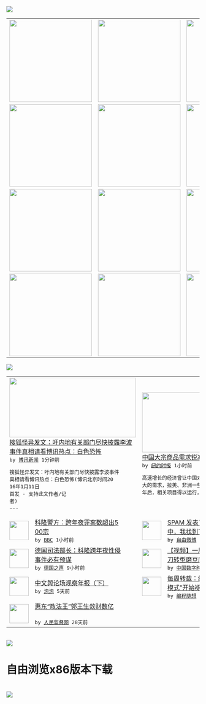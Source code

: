 

<a href="https://github.com/greatfire/z/raw/master/FreeBrowser.apk"><img src="https://raw.githubusercontent.com/greatfire/wiki/master/x/header.png" /></a><table><tr><td width="262" align="center" valign="center"><a href="https://github.com/greatfire/wiki/wiki/nyt" title="纽约时报中文网 国际纵览"><img src="https://raw.githubusercontent.com/greatfire/wiki/master/x/nyt_flag.png" width="215"/></a></td><td width="262" align="center" valign="center"><a href="https://github.com/greatfire/wiki/wiki/dw" title=""><img src="https://raw.githubusercontent.com/greatfire/wiki/master/x/dw_flag.png" width="215"/></a></td><td width="262" align="center" valign="center"><a href="https://github.com/greatfire/wiki/wiki/rmjd" title=""><img src="https://raw.githubusercontent.com/greatfire/wiki/master/x/rmjd_flag.png" width="215"/></a></td></tr><tr><td width="262" align="center" valign="center"><a href="https://github.com/paopaonetizen/website" title="泡泡 - 未经审查的互联网信息"><img src="https://raw.githubusercontent.com/greatfire/wiki/master/x/pp_flag.png" width="215"/></a></td><td width="262" align="center" valign="center"><a href="https://github.com/getlantern/mirror" title="以及自由微博和GreatFire.org官方中文论坛"><img src="https://raw.githubusercontent.com/greatfire/wiki/master/x/lantern_flag.png" width="215"/></a></td><td width="262" align="center" valign="center"><a href="https://github.com/cdtmirrors/m/" title=""><img src="https://raw.githubusercontent.com/greatfire/wiki/master/x/cdt_flag.png" width="215"/></a></td></tr><tr><td width="262" align="center" valign="center"><a href="https://github.com/program-think/blog" title="编程随想的博客"><img src="https://raw.githubusercontent.com/greatfire/wiki/master/x/pt_flag.png" width="215"/></a></td><td width="262" align="center" valign="center"><a href="https://github.com/greatfire/wiki/wiki/bbc" title=""><img src="https://raw.githubusercontent.com/greatfire/wiki/master/x/bbc_flag.png" width="215"/></a></td><td width="262" align="center" valign="center"><a href="https://github.com/freeweibo/s" title="自由微博 - 匿名和不受屏蔽的新浪微博搜索"><img src="https://raw.githubusercontent.com/greatfire/wiki/master/x/fw_flag.png" width="215"/></a></td></tr><tr><td width="262" align="center" valign="center"><a href="https://github.com/greatfire/wiki/wiki/google" title=""><img src="https://raw.githubusercontent.com/greatfire/wiki/master/x/google_flag.png" width="215"/></a></td><td width="262" align="center" valign="center"><a href="https://github.com/bxnews/boxun" title=""><img src="https://raw.githubusercontent.com/greatfire/wiki/master/x/bx_flag.png" width="215"/></a></td><td width="262" align="center" valign="center"><a href="https://github.com/greatfire/wiki/wiki/open-source" title="欢迎访问GreatFire.org开发者项目网站"><img src="https://raw.githubusercontent.com/greatfire/wiki/master/x/open-source_flag.png" width="215"/></a></td></tr></table><img src="https://raw.githubusercontent.com/greatfire/wiki/master/x/newsfeed text.png" /><table cols="4"><tr><td colspan="2" width="380"><a href="http://www.boxun.com/news/gb/china/2016/01/201601110516.shtml"><img src="http://www.boxun.com/news/images/2016/01/201601110516china1.jpg" width="330" height="156"/></a></br><a href="http://www.boxun.com/news/gb/china/2016/01/201601110516.shtml">搜狐怪异发文：吁内地有关部门尽快披露李波<br/>事件真相请看博讯热点：白色恐怖</a></br><kbd> by <a href="http://www.boxun.com">博讯新闻</a> 1分钟前 </kbd></br><pre>搜狐怪异发文：吁内地有关部门尽快披露李波事件<br/>真相请看博讯热点：白色恐怖(博讯北京时间20<br/>16年1月11日 首发 - 支持此文作者/记<br/>者)            ...</pre></td><td colspan="2" width="380"><a href="https://d3qlz4p8smvoli.cloudfront.net/business/20160111/c11commodities/"><img src="http://static01.nyt.com/images/2016/01/10/business/10COMMODITIES/10COMMODITIES-articleLarge.jpg" width="330" height="156"/></a></br><a href="https://d3qlz4p8smvoli.cloudfront.net/business/20160111/c11commodities/">中国大宗商品需求锐减刺痛全球</a></br><kbd> by <a href="http://m.cn.nytimes.com/">纽约时报</a> 1小时前 </kbd></br><pre>高速增长的经济曾让中国对金属、燃料等保持着巨<br/>大的需求，拉美、非洲一些国家为此大举开矿。几<br/>年后，相关项目得以运行，但</pre></td></tr><tr><td><img src="http://a.files.bbci.co.uk/worldservice/live/assets/images/2016/01/07/160107212159_cologne_144x81_reuters_nocredit.jpg" width="50" height="50"/></td><td width="280"><a href="http://www.bbc.com/zhongwen/simp/world/2016/01/160110_cologne_attacks">科隆警方：跨年夜罪案数超出5<br/>00宗</a></br><kbd> by <a href="http://www.bbc.co.uk/zhongwen/simp">BBC</a> 1小时前 </kbd></td><td><img src="http://ww2.sinaimg.cn/large/462ec5f4jw1ezuu74wu7uj202n02mweb.jpg" width="50" height="50"/></td><td width="280"><a href="https://freeweibo.com/weibo/3929885250208386">SPAM 发表了博文《在爱你<br/>中，我找到了真正的自己...</a></br><kbd> by <a href="https://freeweibo.com/">自由微博</a> 8小时前 </kbd></td></tr><tr><td><img src="http://www.dw.com/image/0,,18969609_302,00.jpg" width="50" height="50"/></td><td width="280"><a href="http://dw.com/p/1Hayg?maca=chi-GK-text-greatfire-all-chinese-15625-xml-mrss">德国司法部长：科隆跨年夜性侵<br/>事件必有预谋</a></br><kbd> by <a href="http://dw.de">德国之声</a> 9小时前 </kbd></td><td><img src="http://chinadigitaltimes.net/chinese/files/2016/01/%E8%8F%9C%E5%88%80%E7%8E%8B.jpg" width="50" height="50"/></td><td width="280"><a href="http://feedproxy.google.com/~r/chinadigitaltimes/ThSg/~3/x2OytiECo_s/">【视频】一风之音：快播不打菜<br/>刀转型磨豆腐了</a></br><kbd> by <a href="http://chinadigitaltimes.net/chinese/">中国数字时代</a> 1天前 </kbd></td></tr><tr><td><img src="https://pao-pao.net/sites/pao-pao.net/files/styles/adaptive_image/adaptive-image/public/yu_qing_ya_li_biao_.jpeg?itok=frNeuyOd" width="50" height="50"/></td><td width="280"><a href="https://pao-pao.net/article/657">中文舆论场观察年报（下）</a></br><kbd> by <a href="https://pao-pao.net">泡泡</a> 5天前 </kbd></td><td><img src="http://lh3.googleusercontent.com/r_xuJrb8iPwZFae8-OTEluO8z2a-zZT2GhYyBgWde0MXf9o5GITyFeaOu9e60QpX5iq7prnKxF_4N2Y3TwWdmy805Tj0xCP2V_AlOZtNqKrtgzbmsYCDNZspiB80tI_5P83EfmKMAw" width="50" height="50"/></td><td width="280"><a href="http://feedproxy.google.com/~r/programthink/~3/eHGL2rsF1qc/weekly-share-96.html">每周转载：经济新常态，“中国<br/>模式”开始褪色——汇总...</a></br><kbd> by <a href="http://program-think.blogspot.com">编程随想</a> 5天前 </kbd></td></tr><tr><td><img src="http://www.rmjdw.com/uploads/151213/3-151213135J1423.jpg" width="50" height="50"/></td><td width="280"><a href="http://www.rmjdw.com//tebiebaodao/20151213/15247.html">惠东“政法王”郭王生敛财数亿<br/> </a></br><kbd> by <a href="http://www.rmjdw.com/">人民监督网</a> 28天前 </kbd></td></table></br><a href="https://github.com/greatfire/z/raw/master/FreeBrowser.apk"><img src="https://raw.githubusercontent.com/greatfire/wiki/master/x/download app.png" /></a><h1>自由浏览x86版本下载<h1><a href="https://github.com/greatfire/z/raw/master/FreeBrowser-x86.apk"><img src="https://raw.githubusercontent.com/greatfire/images/master/fb86.qr.png" /></a>